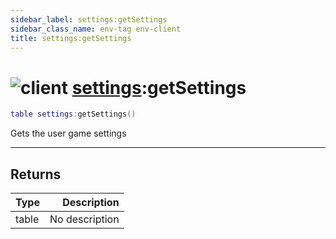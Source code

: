 ```yaml
---
sidebar_label: settings:getSettings
sidebar_class_name: env-tag env-client
title: settings:getSettings
---
```


# <img src='/img/wiki/client.png' alt='client' classname='env-tag' /> [settings](../settings/README.md):getSettings

```lua
table settings:getSettings()
```

Gets the user game settings<br/>

-----------------
## Returns

| Type   | Description |
| ------ | ----------: |
| table | No description |
